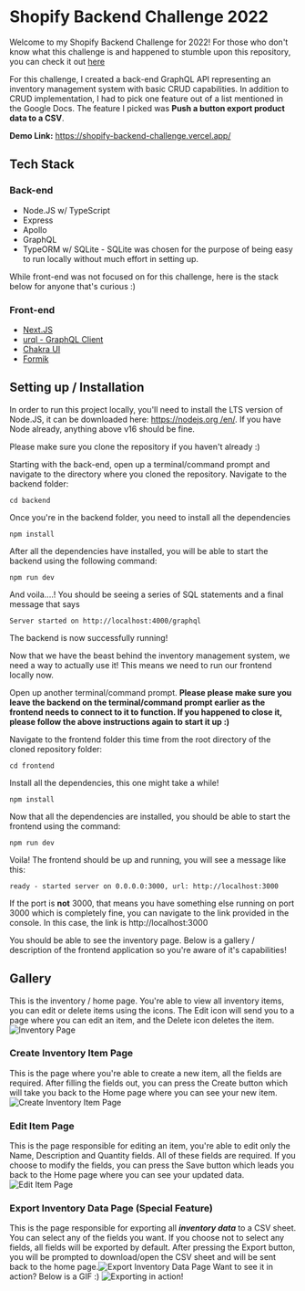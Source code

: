  
# Shopify Backend Challenge 2022
Welcome to my Shopify Backend Challenge for 2022! For those who don't know what this challenge is and happened to stumble upon this repository, you can check it out [here](https://docs.google.com/document/d/1z9LZ_kZBUbg-O2MhZVVSqTmvDko5IJWHtuFmIu_Xg1A/edit#)

For this challenge, I created a back-end GraphQL API representing an inventory management system with basic CRUD capabilities. In addition to CRUD implementation, I had to pick one feature out of a list mentioned in the Google Docs. The feature I picked was **Push a button export product data to a CSV**. 
 
 **Demo Link:** https://shopify-backend-challenge.vercel.app/

## Tech Stack

### Back-end 
 - Node.JS w/ TypeScript
 - Express
 - Apollo
 - GraphQL
 - TypeORM w/ SQLite - SQLite was chosen for the purpose of being easy to run locally without much effort in setting up. 

While front-end was not focused on for this challenge, here is the stack below for anyone that's curious :)
### Front-end
- [Next.JS](https://nextjs.org/)
- [urql - GraphQL Client](https://formidable.com/open-source/urql/) 
- [Chakra UI](https://chakra-ui.com/)
- [Formik](https://formik.org/)

## Setting up / Installation

In order to run this project locally, you'll need to install the LTS version of Node.JS, it can be downloaded here: [https://nodejs.org /en/](https://nodejs.org/en/). If you have Node already, anything above v16 should be fine.

Please make sure you clone the repository if you haven't already :)

Starting with the back-end, open up a terminal/command prompt and navigate to the directory where you cloned the repository. Navigate to the backend folder:

    cd backend

Once you're in the backend folder, you need to install all the dependencies

    npm install
After all the dependencies have installed, you will be able to start the backend using the following command:

    npm run dev

And voila....! You should be seeing a series of SQL statements and a final message that says

    Server started on http://localhost:4000/graphql

The backend is now successfully running!

Now that we have the beast behind the inventory management system, we need a way to actually use it! This means we need to run our frontend locally now.

Open up another terminal/command prompt. **Please please make sure you leave the backend on the terminal/command prompt earlier as the frontend needs to connect to it to function. If you happened to close it, please follow the above instructions again to start it up :)**

Navigate to the frontend folder this time from the root directory of the cloned repository folder:

    cd frontend

Install all the dependencies, this one might take a while!

    npm install

Now that all the dependencies are installed, you should be able to start the frontend using the command:

    npm run dev

Voila! The frontend should be up and running, you will see a message like this:

    ready - started server on 0.0.0.0:3000, url: http://localhost:3000

If the port is **not** 3000, that means you have something else running on port 3000 which is completely fine, you can navigate to the link provided in the console. In this case, the link is http://localhost:3000

You should be able to see the inventory page. Below is a gallery / description of the frontend application so you're aware of it's capabilities!

## Gallery
This is the inventory / home page. You're able to view all inventory items, you can edit or delete items using the icons. The Edit icon will send you to a page where you can edit an item, and the Delete icon deletes the item.
![Inventory Page](https://i.imgur.com/13TniAZ.png)
### Create Inventory Item Page
This is the page where you're able to create a new item, all the fields are required. After filling the fields out, you can press the Create button which will take you back to the Home page where you can see your new item.
![Create Inventory Item Page](https://i.imgur.com/3fPQT8Q.png)
### Edit Item Page
This is the page responsible for editing an item, you're able to edit only the Name, Description and Quantity fields. All of these fields are required. If you choose to modify the fields, you can press the Save button which leads you back to the Home page where you can see your updated data.
![Edit Item Page](https://i.imgur.com/vKEFbp6.png)
### Export Inventory Data Page (Special Feature)
This is the page responsible for exporting all ***inventory data*** to a CSV sheet. You can select any of the fields you want. If you choose not to select any fields, all fields will be exported by default. After pressing the Export button, you will be prompted to download/open the CSV sheet and will be sent back to the home page.![Export Inventory Data Page](https://i.imgur.com/tnHwvzu.png)
Want to see it in action? Below is a GIF :)
![Exporting in action!](https://i.imgur.com/SC586zI.gif)
